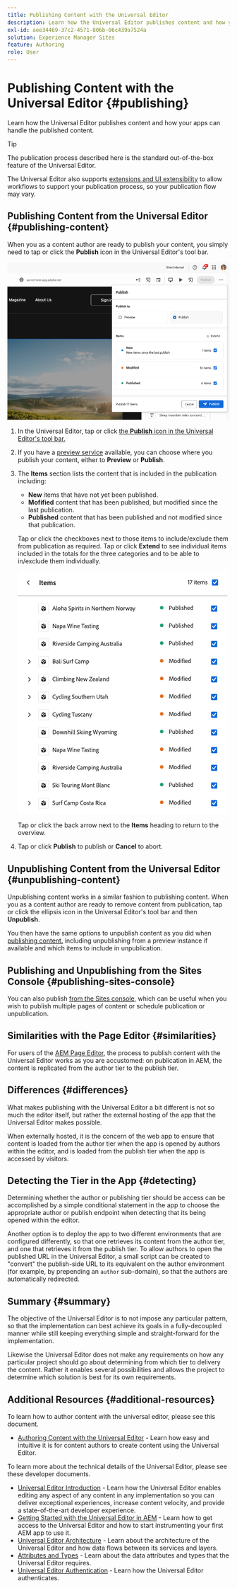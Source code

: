 ```yaml
---
title: Publishing Content with the Universal Editor
description: Learn how the Universal Editor publishes content and how your apps can handle the published content.
exl-id: aee34469-37c2-4571-806b-06c439a7524a
solution: Experience Manager Sites
feature: Authoring
role: User
---
```


# Publishing Content with the Universal Editor {#publishing}

Learn how the Universal Editor publishes content and how your apps can handle the published content.

>[!TIP]
>
>The publication process described here is the standard out-of-the-box feature of the Universal Editor.
>
>The Universal Editor also supports [extensions and UI extensibility](/help/implementing/universal-editor/extending.md) to allow workflows to support your publication process, so your publication flow may vary.

## Publishing Content from the Universal Editor {#publishing-content}

When you as a content author are ready to publish your content, you simply need to tap or click the **Publish** icon in the Universal Editor's tool bar.

![Publishing pages](assets/publish-menu.png)

1. In the Universal Editor, tap or click [the **Publish** icon in the Universal Editor's tool bar.](/help/sites-cloud/authoring/universal-editor/navigation.md#publish)
1. If you have a [preview service](/help/sites-cloud/authoring/sites-console/previewing-content.md) available, you can choose where you publish your content, either to **Preview** or **Publish**.
1. The **Items** section lists the content that is included in the publication including:
   * **New** items that have not yet been published.
   * **Mofified** content that has been published, but modified since the last publication.
   * **Published** content that has been published and not modified since that publication.

   Tap or click the checkboxes next to those items to include/exclude them from publication as required. Tap or click **Extend** to see individual items included in the totals for the three categories and to be able to in/exclude them individually.

   ![Publish items](assets/publish-items.png)

   Tap or click the back arrow next to the **Items** heading to return to the overview.

1. Tap or click **Publish** to publish or **Cancel** to abort.

## Unpublishing Content from the Universal Editor {#unpublishing-content}

Unpublishing content works in a similar fashion to publishing content. When you as a content author are ready to remove content from publication, tap or click the ellipsis icon in the Universal Editor's tool bar and then **Unpublish**.

You then have the same options to unpublish content as you did when [publishing content.](#publishing-content) including unpublishing from a preview instance if available and which items to include in unpublication.

## Publishing and Unpublishing from the Sites Console {#publishing-sites-console}

You can also publish [from the Sites console,](/help/sites-cloud/authoring/sites-console/publishing-pages.md) which can be useful when you wish to publish multiple pages of content or schedule publication or unpublication.

## Similarities with the Page Editor {#similarities}

For users of the [AEM Page Editor,]() the process to publish content with the Universal Editor works as you are accustomed: on publication in AEM, the content is replicated from the author tier to the publish tier.

## Differences {#differences}

What makes publishing with the Universal Editor a bit different is not so much the editor itself, but rather the external hosting of the app that the Universal Editor makes possible.

When externally hosted, it is the concern of the web app to ensure that content is loaded from the author tier when the app is opened by authors within the editor, and is loaded from the publish tier when the app is accessed by visitors.

## Detecting the Tier in the App {#detecting}

Determining whether the author or publishing tier should be access can be accomplished by a simple conditional statement in the app to choose the appropriate author or publish endpoint when detecting that its being opened within the editor.

Another option is to deploy the app to two different environments that are configured differently, so that one retrieves its content from the author tier, and one that retrieves it from the publish tier. To allow authors to open the published URL in the Universal Editor, a small script can  be created to "convert" the publish-side URL to its equivalent on the author environment (for example, by prepending an `author` sub-domain), so that the authors are automatically redirected.

## Summary {#summary}

The objective of the Universal Editor is to not impose any particular pattern, so that the implementation can best achieve its goals in a fully-decoupled manner while still keeping everything simple and straight-forward for the implementation.

Likewise the Universal Editor does not make any requirements on how any particular project should go about determining from which tier to delivery the content. Rather it enables several possibilities and allows the project to determine which solution is best for its own requirements.

## Additional Resources {#additional-resources}

To learn how to author content with the universal editor, please see this document.

* [Authoring Content with the Universal Editor](authoring.md) - Learn how easy and intuitive it is for content authors to create content using the Universal Editor.

To learn more about the technical details of the Universal Editor, please see these developer documents.

* [Universal Editor Introduction](/help/implementing/universal-editor/introduction.md) - Learn how the Universal Editor enables editing any aspect of any content in any implementation so you can deliver exceptional experiences, increase content velocity, and provide a state-of-the-art developer experience.
* [Getting Started with the Universal Editor in AEM](/help/implementing/universal-editor/getting-started.md) - Learn how to get access to the Universal Editor and how to start instrumenting your first AEM app to use it.
* [Universal Editor Architecture](/help/implementing/universal-editor/architecture.md) - Learn about the architecture of the Universal Editor and how data flows between its services and layers.
* [Attributes and Types](/help/implementing/universal-editor/attributes-types.md) - Learn about the data attributes and types that the Universal Editor requires.
* [Universal Editor Authentication](/help/implementing/universal-editor/authentication.md) - Learn how the Universal Editor authenticates.

